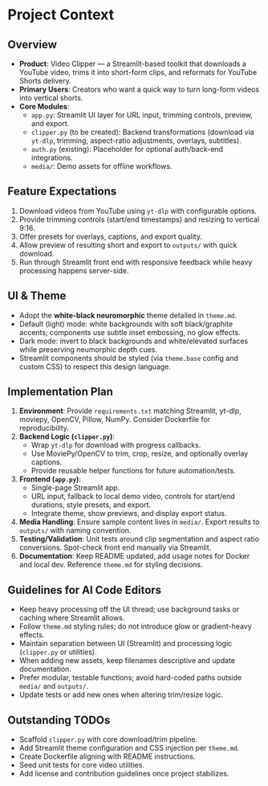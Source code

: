 # Project Context

## Overview
- **Product**: Video Clipper — a Streamlit-based toolkit that downloads a YouTube video, trims it into short-form clips, and reformats for YouTube Shorts delivery.
- **Primary Users**: Creators who want a quick way to turn long-form videos into vertical shorts.
- **Core Modules**:
  - `app.py`: Streamlit UI layer for URL input, trimming controls, preview, and export.
  - `clipper.py` (to be created): Backend transformations (download via `yt-dlp`, trimming, aspect-ratio adjustments, overlays, subtitles).
  - `auth.py` (existing): Placeholder for optional auth/back-end integrations.
  - `media/`: Demo assets for offline workflows.

## Feature Expectations
1. Download videos from YouTube using `yt-dlp` with configurable options.
2. Provide trimming controls (start/end timestamps) and resizing to vertical 9:16.
3. Offer presets for overlays, captions, and export quality.
4. Allow preview of resulting short and export to `outputs/` with quick download.
5. Run through Streamlit front end with responsive feedback while heavy processing happens server-side.

## UI & Theme
- Adopt the **white-black neuromorphic** theme detailed in `theme.md`.
- Default (light) mode: white backgrounds with soft black/graphite accents; components use subtle inset embossing, no glow effects.
- Dark mode: invert to black backgrounds and white/elevated surfaces while preserving neumorphic depth cues.
- Streamlit components should be styled (via `theme.base` config and custom CSS) to respect this design language.

## Implementation Plan
1. **Environment**: Provide `requirements.txt` matching Streamlit, yt-dlp, moviepy, OpenCV, Pillow, NumPy. Consider Dockerfile for reproducibility.
2. **Backend Logic (`clipper.py`)**:
   - Wrap `yt-dlp` for download with progress callbacks.
   - Use MoviePy/OpenCV to trim, crop, resize, and optionally overlay captions.
   - Provide reusable helper functions for future automation/tests.
3. **Frontend (`app.py`)**:
   - Single-page Streamlit app.
   - URL input, fallback to local demo video, controls for start/end durations, style presets, and export.
   - Integrate theme, show previews, and display export status.
4. **Media Handling**: Ensure sample content lives in `media/`. Export results to `outputs/` with naming convention.
5. **Testing/Validation**: Unit tests around clip segmentation and aspect ratio conversions. Spot-check front end manually via Streamlit.
6. **Documentation**: Keep README updated, add usage notes for Docker and local dev. Reference `theme.md` for styling decisions.

## Guidelines for AI Code Editors
- Keep heavy processing off the UI thread; use background tasks or caching where Streamlit allows.
- Follow `theme.md` styling rules; do not introduce glow or gradient-heavy effects.
- Maintain separation between UI (Streamlit) and processing logic (`clipper.py` or utilities).
- When adding new assets, keep filenames descriptive and update documentation.
- Prefer modular, testable functions; avoid hard-coded paths outside `media/` and `outputs/`.
- Update tests or add new ones when altering trim/resize logic.

## Outstanding TODOs
- Scaffold `clipper.py` with core download/trim pipeline.
- Add Streamlit theme configuration and CSS injection per `theme.md`.
- Create Dockerfile aligning with README instructions.
- Seed unit tests for core video utilities.
- Add license and contribution guidelines once project stabilizes.
